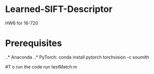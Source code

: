 # Learned-SIFT-Descriptor
HW6 for 16-720
# Prerequisites 
..* Anaconda
..* PyTorch: conda install pytorch torchvision -c soumith

#T o run the code
run testMatch.m

